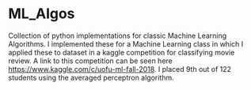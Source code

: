 # ML_Algos
Collection of python implementations for classic Machine Learning Algorithms. I implemented these for a Machine Learning class in which I applied these to dataset in a kaggle competition for classifying movie review. A link to this competition can be seen here https://www.kaggle.com/c/uofu-ml-fall-2018. I placed 9th out of 122 students using the averaged perceptron algorithm.
